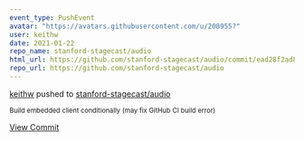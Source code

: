 ```yaml
---
event_type: PushEvent
avatar: "https://avatars.githubusercontent.com/u/208955?"
user: keithw
date: 2021-01-22
repo_name: stanford-stagecast/audio
html_url: https://github.com/stanford-stagecast/audio/commit/ead28f2ad8e2b3e072f16742b129d3b643a387ef
repo_url: https://github.com/stanford-stagecast/audio
---
```


<a href='https://github.com/keithw' target='_blank'>keithw</a> pushed to <a href='https://github.com/stanford-stagecast/audio' target='_blank'>stanford-stagecast/audio</a>

<small>Build embedded client conditionally (may fix GitHub CI build error)</small>

<a href='https://github.com/stanford-stagecast/audio/commit/ead28f2ad8e2b3e072f16742b129d3b643a387ef' target='_blank'>View Commit</a>